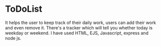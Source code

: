 # ToDoList
It helps the user to keep track of their daily work, users can add their work and even remove it.
There's a tracker which will tell you whether today is weekday or weekend.
I have used HTML, EJS, Javascript, express and node js.
